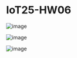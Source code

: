 # IoT25-HW06


![image](https://github.com/user-attachments/assets/b34ec69c-8707-4298-bd03-5dc2ad8cfbab)


![image](https://github.com/user-attachments/assets/493f70e4-6562-42b0-a61c-0dec1f7d177c)


![image](https://github.com/user-attachments/assets/965f6027-9468-4eb9-a206-217bceb5c2d8)
